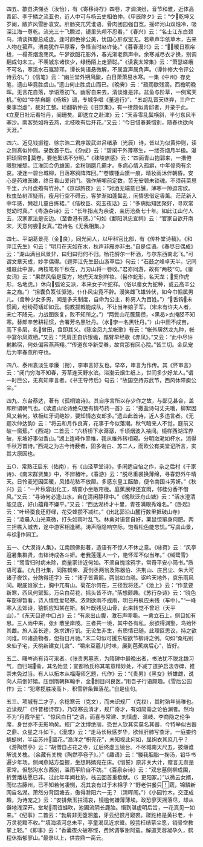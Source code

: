 <!-- { "loadSidebar": true } -->
四五、歙县洪悌丞（汝怡），有《寄移诗存》四卷，才调演纷，音节和雅，近体高青邱、李于鳞之流亚也，近人中可与杨云史相伯仲。《甲辰除夕》云：“ウ乾坤又岁阑，敝庐风雪卧袁安。肝肠突兀凭谁语，骨肉团园强自宽。摇碎河山双烛冷，吸深江海一尊乾。流光三十飞腾过，镜里头颅不忍看。”《春兴》云：“名士江东白颈乌，清谈挥麈总成虚。逢时颜色徐公美，忧国心肝叔宝无。若辈声华依草木，古来人物在菰芦。渭南犹作平原客，争怪当时赵许徒。”《暮春漫兴》云：“暖日照帘栊，一榻茶烟澹荡风。午梦欲酣花影外，春光渐老燕声中。余寒减尽衣才换，别调翻成句未工。不羡城东诸侠少，绿杨陌上走骄聪。”《读袁太常集》云：“萧瑟嵯峨不可名，寒溪水石戛踪珲。谭长隽语悬微解，不属宫声属角声。（谭仲修大令评公诗云尔。”）《信笔》云：“幽兰堂外朔风酸，白日萧萧易水寒。一集《中州》存史笔，遗山毕竟胜虞山。”遗山何止胜虞山而已。《晚霁》云：“疏雨歇残滴，西檐明晚晖。无言花自落，学语燕初飞。幽客自来去，清谈谁是非。盆鱼与阶草，一例寓天机。”句如“中禁自翻《杨叛》调，专城争唱《董逃行》”、“五胡乱晋天终弃，三户亡秦事岂虚”，裁对工整。顷翻靳仲云《旧京集》，有一律颇似青邱者，并录于此。《立夏日社坛看牡丹，阑珊矣。即送立之赴津》云：“天香零乱鬓横斜，半付东风半塞沙。南客愁如将去燕，北枝晚有后开花。”又云：“今日惜春兼惜别，随舂也欲向天涯。”

四六、近见钱振镗、徐宗浩二君序跋武进吕绪承（光辰）诗，皆以为似黄仲则，读之则真似仲则。录数首于后。《杂成》云：“碧阑干外薄寒生，一缕茶烟月半楹。漫把琐窗帘莫卷，要他絮语不分明。”《秣陵旅感》云：“四面青山抱郭来，一揩倦眼慰摧颓。江淮回合仍雄国，金粉销磨几霸才。多病心情入孤癖，中年骨肉有余哀。凄迷一碧台城柳，日落寒鸦阵阵回。”“卷幞锺山黛一痕，晴妆雨沐伴朝昏。安心是药难医嫩，终日看山爱闭门。强作解嘲前定数，苦无安顿未锁魂。不须莼菜思千里，六月盘飧有竹孙。”《京邸旅夜》云：“对酒无端意已醺，薄寒一隙逗帘纹。秋虫坠树浑疑雨，瘦月行空不碍云。客梦渐如蓬鬓乱，闲情思借定香薰。茫茫新入中年感，懒趁儿童白练裙。”《偕枚臣、宛玉夜话》云：“多病始知团聚好，寻欢常觉幼时真。”《粤游杂诗》云：“长年指点为余说，亲历沧桑七十年。如此江山付人去，汉家家法是安边。（至香港有感。）”句如《鄱阳洪忠宣祠》云：“官家自欲开南宋，天意何尝女真。”君诗名《无我相集。》

四七、平湖葛景亮（金良），同光间人，以甲科官比部，有《传朴堂诗稿》。《和萍江先生》句云：“明月在天如在水，秋声非雁亦非虫。”自是佳语。《春尽日偶成》云：“湖山满目风景非，曰归曰归何不归。杨花酹尔一杯酒，与尔东西南北飞。”可谓文章天成，妙手偶得。《题萍江先生鼓山游草后》句云：“石鼓之峰卓天半，记同腊屐此中游。两枝笔有千秋在，万刃山将一卷收。”君亦同游，故有“两枝”句。《畲女词》云：“果然风俗是蛮方，地虎天龙别样妆。（髻作蛇形，名天龙；奚作虎形，名地虎。）休向弧论支派，本来女子叶蛇祥。（俗以畲女为蛇种，或云高辛公主之裔。”）“担囊负笈任驱驰，仆仆风尘竟不辞。漫笑雌飞雄转伏，如今巾帼属男儿。（畲种少女多男，闻是多夫制度，自命为公主，称男人为百姓。”）“舌钩未惯闻，纷纷荷锸却如云。倘教拔戟能成队，不让当年娘子军。（宋未有许夫人者，宋亡不降元，力战图恢复，败不知所之。”）“两鬓山花簇簇攒，<黑曷>衣掩胫不知寒。替郎辛苦耕耘惯，合署芳名黑牡丹。（水孛一名黑牡丹。”）山中田不成亩，高下多层，名曾田，畲即其义。《陈金凤九龙帐歌》有云：“帐外居然龙九种，帐中宴尔凤双栖。”又云：“凭肩正自诉银蟾，蹋臂早经歌《赤凤》。”又云：“此中尽许鹣鹣宿，何处偏容燕燕翔。”“传道东华新受眷，故宫那有回心院。”皆工切。金凤宠后为李春燕所夺也。

四八、泰州袁淡生孝廉（衔），李审言好友也。早卒，审言为作传。其《怀审言》云：“闭门穷海不知春，芳草连天野水滨。浴渤云烟生纸上，世间多少好龙人。”谓一时巨公，无真知审言者。《书王导传后》句云：“故国空持苏武节，西风休障庾公尘。”

四九、东台蔡达，著有《孤桐馆诗》。其自序言所以存少作之故，与鄙见甚合，盖即所谓朝气也。《读遗山论诗绝句至有情芍药一首》云：“撒盐诗句丈夫哦，柳絮因风又若何。铁板红牙词绝妙，要知情态女郎多。”遗山此首诗，近人多违言者。《无题次仲达韵》云：“将云和月作良宵，花事于今似落潮。秋气暗来人不觉，庭前又破一窗蕉。”《西湖》二首云：“六桥桥下水潺潺，千顷烟波入袖间。镜样西湖浑界破，东坡好事似香山。”湖上连峰作翠帷，我从帷外转相窥。分明潋滟如杯水，消得千秋万首诗。”西湖之为古今诗薮者，固多谢白、苏二人，而欧公有美堂记所言，实其大原因也。

五○、常熟汪启东（佑南），有《山泾草堂诗》，多闲适自怡之作，杂之后村《千家诗》、《南宋群贤集》中，不辨楮叶。《春游》云：“脱尽重裘换薄绵，寻春野外午晴天。日怜麦短因回暖，风惜花秾不放颠。多感东皇工酝酿，便令南国斗芳妍。”《秋兴》云：“一片秋容出化工，晴窗小坐敞帘栊。庭蕉展绿还宜雨，邻桂分香不借风。”又云：“寻诗何必逢山水，自在清闲静穆中。”《晚秋泛舟山塘》云：“活水澄清能见底，好山蕴藉不嫌平。”又云：“西达湖桥才十里，青苍满眼秀难名。”《卧起》云：“叶经蚕食还舒绿，花受蜂攒不减红。”《出北郭沿山麓行数里抵破山寺》云：“凌晨入山光熹微，打头如雨叶乱飞。林禽对语音自好，栗鼠惊窜身何肥。两三担樵入城去，途中游客相逢稀。涛声隐隐响空际，饱看松色能忘饥。”写虞山景，与徐作同工。

五一、《大漠诗人集》，江南顾佛影著，造语有不惊人不休之意。《咏荷》云：“风亭逭暑集群贤，击钵诗成各斗妍。老我莲蓬人一个，艳怀浑不似当年。”《缄鹭雪》云：“鹭雪归时病未除，商量家计近何如。不须自愧涂鸦字，常奇平安小简书。”质语可喜。《九日社集，同陈鹤柴、夏剑丞两翁及陈器伯、洪荆山、庄吕尘、朱大可诸子夜饮，分韵得还字》云：“诸子皆黄鹄，两翁如白鹇。讴吟天地外，哀乐雨风间。眼底谁家土，胸中兀有山。菊花尔何在，三径我将还。”《池上》云：“作意要新寒，西风何絮絮。万朵白荷花，摇头皆不许。”落想颇趣。《苏行杂诗》云：“晓色车窗得暂看，诗人情性爱轻寒。浓阴欲雨不成雨，明日丹枫应未残（车中）。”“一峰寒入孟郊诗，猿鹤应知某在斯。枫叶既残见山骨，此来转觉不曾迟（天平山）。”《东天目途中口占》云：“有泉出山腹，激石声嘶嘶。一禽立石上，侧目如有思。三人雨中来，张纟散坐岸陂。三者共一境，其中各有私。泉欲得渊壑，鸟殆怀其雌。旅人苦长途，急求饼疗饥。无论生非生，有质情已随。此理叵思议，持之欲问谁。叩诸造物者，但指日月驰。”末二句似可援东坡欲节柳诗之例。句如“桑柘别来仙子宅，夭桃新建女儿宫”、“嚼来豆蔻儿时味，展到芭蕉病后心”，皆好。

五二、曙岑尚有诗可采者。《张贵男墓志，为隋碑中最晚出者，书法犹不脱北魏习气，自归端斋，其名始显；宜都杨氏称其笔意精妙处，不减丁道护启法寺碑，推崇未免过当。有人以拓本从福庵师乞题，代作》云：“《贵男》《黑女》辨雄雌，说向人前倒好嬉。压倒隋朝挥翰手，金刮目问良医。”用吾子行语颇趣。《雪后公园作》云：“犯寒揽胜凌高ト，积雪辞条舞落花。”自是佳句。

五三、项城有二才子，余稔寒云（克文），而未识规厂（克权），其时殆年尚稚也。近读规厂《忏昔楼诗存》，乃叹寒云清才，规厂奇才，有如简斋之论伯渊者。然均不为“丹霞华星”、“惊风白日”之语，而喜与常建、刘慎虚、温岐、李商隐之伦争席，身世亦不无影响矣。规厂之沈博绝丽，恐世人钦其实莫名其器，今特举似古器之鼎、众星之斗如下。《漫成》云：“走马长楸感岁华，欲倾肝肺写查牙。一庭娄约蜻蜓树，半亩苏州窳花。”渔洋之“枳壳花”，未知视此何如，屈绚衣其庶几乎？《游陶然亭》云：“胡僧自占花之寺，辽后终虚玉镜台。不尽城南天尺五，披缣谁解说关槐。（余藏有关槐《陶然亭卷子》。）”《趣语》云：“媵我胭脂一掬汤，铅华书遍少年场。侧闻燕姑方盈握，坐想韩嫣宛在床。《惜誓》原非关大计，赠言无奈是家常。但愁沟水东西别，滥雨平阶自不妨。”《百泉杂诗》云：“双忠墓侧柳成围，折芰燔枯愿已非。过此年年闻杜豹，栈云回首重欷献。（氵更阳冢。）”以微云女婿，而忆古藤州，已不知若何凄恻，况其哀有过于木棉乎？“野老供餐只蔬，锦鳞新网自名湖。萧然分背回塘去，傲得滁阳六一无？（清晖阁。”）《小园竹木，交亚成趣，为诗宠之》云：“安排紫玉拄清哀，镜槛何嫌薄薄埃。政恐寥天摇落尽，却从僻地浅深开。堂坳雨谊蛙吹，池圃流阴长鹿胎。悟到湛虚明后旨，一花真见一如来。”《纪事》二首云：“勃屑非无堕溷羞，牙云纪恨月窥裘。蹉跎格是黄衫老，十万灵花黯不收。”“填海填河总未平，亭童渴凤近求盟。殷芸枉结萦尘愿，销骨空教掌上轻。”《即事》云：“香囊夜火破寒悭，费煞调筝谢阿蛮。解道芙蓉凝孕久，鹤程休指郁寥山。”最录以上，供尝鼎一脔云。

